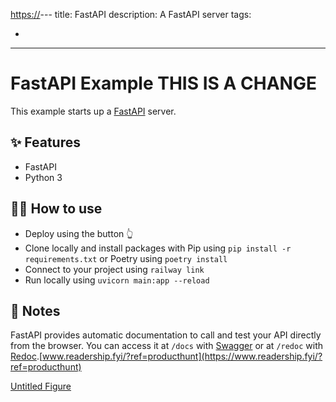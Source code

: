 [﻿https://](https://www.readership.fyi/?ref=producthunt)--- title: FastAPI description: A FastAPI server tags:

- 
 ---

# FastAPI Example THIS IS A CHANGE
This example starts up a [﻿FastAPI](https://fastapi.tiangolo.com/) server.

## ✨ Features
- FastAPI
- Python 3
## 💁‍♀️ How to use
- Deploy using the button 👆
- Clone locally and install packages with Pip using `pip install -r requirements.txt` or Poetry using `poetry install` 
- Connect to your project using `railway link` 
- Run locally using `uvicorn main:app --reload` 
## 📝 Notes
FastAPI provides automatic documentation to call and test your API directly from the browser. You can access it at `/docs` with [﻿Swagger](https://github.com/swagger-api/swagger-ui) or at `/redoc` with [﻿Redoc](https://github.com/Rebilly/ReDoc).[﻿www.readership.fyi/?ref=producthunt](https://www.readership.fyi/?ref=producthunt) 





[﻿Untitled Figure](https://app.tryeraser.com/workspace/HhAqtftqMZykiTvWF5CU?elements=gtkvkJ-AmAsJg9vf9CAQ9w) 

